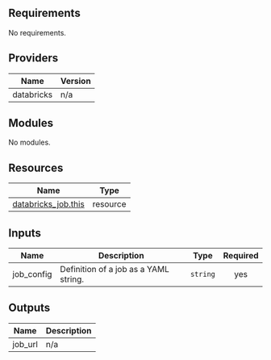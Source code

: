 ## Requirements

No requirements.

## Providers

| Name | Version |
|------|---------|
| databricks | n/a |

## Modules

No modules.

## Resources

| Name | Type |
|------|------|
| [databricks_job.this](https://registry.terraform.io/providers/databricks/databricks/latest/docs/resources/job) | resource |

## Inputs

| Name | Description | Type | Required |
|------|-------------|------|:--------:|
| job\_config | Definition of a job as a YAML string. | `string` | yes |

## Outputs

| Name | Description |
|------|-------------|
| job\_url | n/a |
